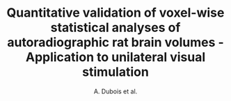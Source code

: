 ---
author: A. Dubois et al.
title: Quantitative validation of voxel-wise statistical analyses of autoradiographic rat brain volumes - Application to unilateral visual stimulation
journal: NeuroImage
year: 2008
type: article
doi: 10.1016/j.neuroimage.2007.11.054
---